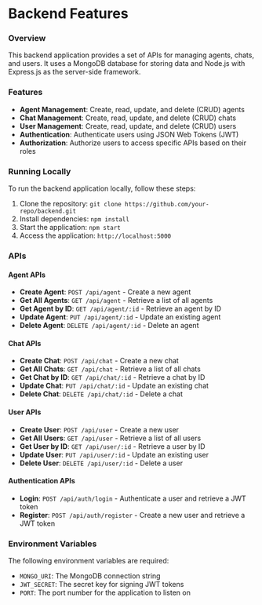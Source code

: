 

**Backend Features**
======================

### Overview

This backend application provides a set of APIs for managing agents, chats, and users. It uses a MongoDB database for storing data and Node.js with Express.js as the server-side framework.

### Features

* **Agent Management**: Create, read, update, and delete (CRUD) agents
* **Chat Management**: Create, read, update, and delete (CRUD) chats
* **User Management**: Create, read, update, and delete (CRUD) users
* **Authentication**: Authenticate users using JSON Web Tokens (JWT)
* **Authorization**: Authorize users to access specific APIs based on their roles

### Running Locally

To run the backend application locally, follow these steps:

1. Clone the repository: `git clone https://github.com/your-repo/backend.git`
2. Install dependencies: `npm install`
3. Start the application: `npm start`
4. Access the application: `http://localhost:5000`

### APIs

#### Agent APIs

* **Create Agent**: `POST /api/agent` - Create a new agent
* **Get All Agents**: `GET /api/agent` - Retrieve a list of all agents
* **Get Agent by ID**: `GET /api/agent/:id` - Retrieve an agent by ID
* **Update Agent**: `PUT /api/agent/:id` - Update an existing agent
* **Delete Agent**: `DELETE /api/agent/:id` - Delete an agent

#### Chat APIs

* **Create Chat**: `POST /api/chat` - Create a new chat
* **Get All Chats**: `GET /api/chat` - Retrieve a list of all chats
* **Get Chat by ID**: `GET /api/chat/:id` - Retrieve a chat by ID
* **Update Chat**: `PUT /api/chat/:id` - Update an existing chat
* **Delete Chat**: `DELETE /api/chat/:id` - Delete a chat

#### User APIs

* **Create User**: `POST /api/user` - Create a new user
* **Get All Users**: `GET /api/user` - Retrieve a list of all users
* **Get User by ID**: `GET /api/user/:id` - Retrieve a user by ID
* **Update User**: `PUT /api/user/:id` - Update an existing user
* **Delete User**: `DELETE /api/user/:id` - Delete a user

#### Authentication APIs

* **Login**: `POST /api/auth/login` - Authenticate a user and retrieve a JWT token
* **Register**: `POST /api/auth/register` - Create a new user and retrieve a JWT token

### Environment Variables

The following environment variables are required:

* `MONGO_URI`: The MongoDB connection string
* `JWT_SECRET`: The secret key for signing JWT tokens
* `PORT`: The port number for the application to listen on